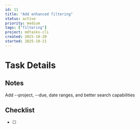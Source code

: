 ```yaml
---
id: 11
title: "Add enhanced filtering"
status: active
priority: medium
tags: ["filtering"]
project: mdtasks-cli
created: 2025-10-20
started: 2025-10-21
---
```


# Task Details

## Notes
Add --project, --due, date ranges, and better search capabilities

## Checklist
- [ ] 
